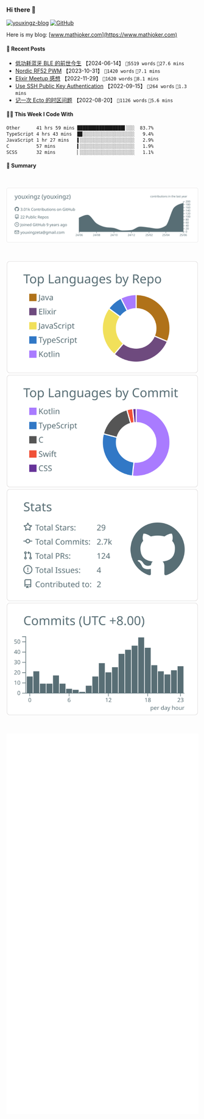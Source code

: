 
### Hi there 👋

[![youxingz-blog](https://img.shields.io/badge/blog-youxingz-3cf?style=flat-square)](https://www.youxingz.com)
[![GitHub](https://img.shields.io/github/followers/youxingz?logo=github&style=flat-square)](https://github.com/youxingz)

Here is my blog:
[www.mathjoker.com](https://www.mathjoker.com)

#### 📰 Recent Posts

<!-- blog: https://youxingz.com starts -->
* <a href="https://youxingz.com/tech/software/bluetooth" target="_blank">低功耗蓝牙 BLE 的前世今生</a> 【2024-06-14】 `📖5519 words` `🫣27.6 mins`
* <a href="https://youxingz.com/tech/hardware/nordic-nrf52-pwm" target="_blank">Nordic RF52 PWM</a> 【2023-10-31】 `📖1420 words` `🫣7.1 mins`
* <a href="https://youxingz.com/tech/software/elixir-meetup" target="_blank">Elixir Meetup 感想</a> 【2022-11-29】 `📖1620 words` `🫣8.1 mins`
* <a href="https://youxingz.com/tech/software/ssh-rsa-generate" target="_blank">Use SSH Public Key Authentication</a> 【2022-09-15】 `📖264 words` `🫣1.3 mins`
* <a href="https://youxingz.com/tech/software/ecto-timezone" target="_blank">记一次 Ecto 的时区问题</a> 【2022-08-20】 `📖1126 words` `🫣5.6 mins`
<!-- blog: https://youxingz.com ends -->


#### 👨‍💻 This Week I Code With

```text
Other      41 hrs 59 mins █████████████████▌░░░  83.7%
TypeScript 4 hrs 43 mins  █▉░░░░░░░░░░░░░░░░░░░   9.4%
JavaScript 1 hr 27 mins   ▌░░░░░░░░░░░░░░░░░░░░   2.9%
C          57 mins        ▍░░░░░░░░░░░░░░░░░░░░   1.9%
SCSS       32 mins        ▏░░░░░░░░░░░░░░░░░░░░   1.1%
```


#### 🔭 Summary

<br/>

[![](https://raw.githubusercontent.com/youxingz/youxingz/main/profile-summary-card-output/default/0-profile-details.svg)](https://github.com/youxingz)

<br/>

[![](https://raw.githubusercontent.com/youxingz/youxingz/main/profile-summary-card-output/default/1-repos-per-language.svg)](https://github.com/youxingz) 
[![](https://raw.githubusercontent.com/youxingz/youxingz/main/profile-summary-card-output/default/2-most-commit-language.svg)](https://github.com/youxingz)
[![](https://raw.githubusercontent.com/youxingz/youxingz/main/profile-summary-card-output/default/3-stats.svg)](https://github.com/youxingz)
[![](https://raw.githubusercontent.com/youxingz/youxingz/main/profile-summary-card-output/default/4-productive-time.svg)](https://github.com/youxingz)

<br/>

[![](https://raw.githubusercontent.com/youxingz/youxingz/main/github-metrics.svg)](https://github.com/youxingz)
  
